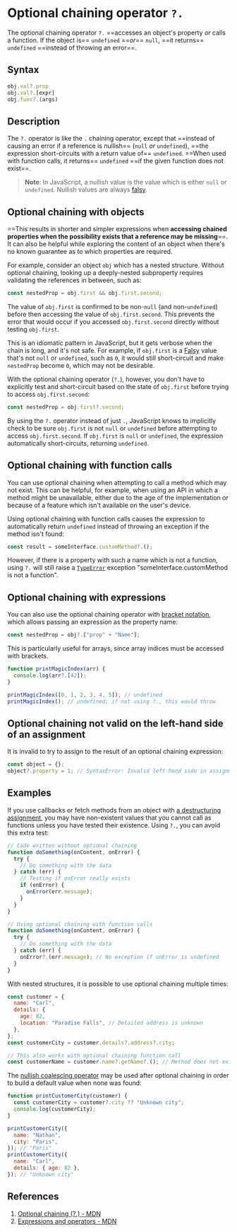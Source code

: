 # Optional chaining operator `?.`

The optional chaining operator `?.` ==accesses an object's property _or_ calls a function. If the object is== `undefined` ==_or_== `null`, ==it returns== `undefined` ==instead of throwing an error==.

## Syntax

```js
obj.val?.prop
obj.val?.[expr]
obj.func?.(args)
```

## Description

The `?.` operator is like the `.` chaining operator, except that ==instead of causing an error if a reference is nullish== (`null` _or_ `undefined`), ==the expression short-circuits with a return value of== `undefined`. ==When used with function calls, it returns== `undefined` ==if the given function does not exist==.

> **Note**: In JavaScript, a nullish value is the value which is either `null` or `undefined`. Nullish values are always [falsy](https://developer.mozilla.org/en-US/docs/Glossary/Falsy).

## Optional chaining with objects

==This results in shorter and simpler expressions when **accessing chained properties when the possibility exists that a reference may be missing**==. It can also be helpful while exploring the content of an object when there's no known guarantee as to which properties are required.

For example, consider an object `obj` which has a nested structure. Without optional chaining, looking up a deeply-nested subproperty requires validating the references in between, such as:

```js
const nestedProp = obj.first && obj.first.second;
```

The value of `obj.first` is confirmed to be non-`null` (and non-`undefined`) before then accessing the value of `obj.first.second`. This prevents the error that would occur if you accessed `obj.first.second` directly without testing `obj.first`.

This is an idiomatic pattern in JavaScript, but it gets verbose when the chain is long, and it's not safe. For example, if `obj.first` is a [Falsy](https://developer.mozilla.org/en-US/docs/Glossary/Falsy) value that's not `null` or `undefined`, such as `0`, it would still short-circuit and make `nestedProp` become `0`, which may not be desirable.

With the optional chaining operator (`?.`), however, you don't have to explicitly test and short-circuit based on the state of `obj.first` before trying to access `obj.first.second`:

```js
const nestedProp = obj.first?.second;
```

By using the `?.` operator instead of just `.`, JavaScript knows to implicitly check to be sure `obj.first` is not `null` or `undefined` before attempting to access `obj.first.second`. If `obj.first` is `null` or `undefined`, the expression automatically short-circuits, returning `undefined`.

## Optional chaining with function calls

You can use optional chaining when attempting to call a method which may not exist. This can be helpful, for example, when using an API in which a method might be unavailable, either due to the age of the implementation or because of a feature which isn't available on the user's device.

Using optional chaining with function calls causes the expression to automatically return `undefined` instead of throwing an exception if the method isn't found:

```js
const result = someInterface.customMethod?.();
```

However, if there is a property with such a name which is not a function, using `?.` will still raise a [`TypeError`](https://developer.mozilla.org/en-US/docs/Web/JavaScript/Reference/Global_Objects/TypeError) exception "someInterface.customMethod is not a function".

## Optional chaining with expressions

You can also use the optional chaining operator with [bracket notation](https://developer.mozilla.org/en-US/docs/Web/JavaScript/Reference/Operators/Property_Accessors#bracket_notation), which allows passing an expression as the property name:

```js
const nestedProp = obj?.["prop" + "Name"];
```

This is particularly useful for arrays, since array indices must be accessed with brackets.

```js
function printMagicIndex(arr) {
  console.log(arr?.[42]);
}

printMagicIndex([0, 1, 2, 3, 4, 5]); // undefined
printMagicIndex(); // undefined; if not using ?., this would throw
```

## Optional chaining not valid on the left-hand side of an assignment

It is invalid to try to assign to the result of an optional chaining expression:

```js
const object = {};
object?.property = 1; // SyntaxError: Invalid left-hand side in assignment
```

## Examples

If you use callbacks or fetch methods from an object with [a destructuring assignment](https://developer.mozilla.org/en-US/docs/Web/JavaScript/Reference/Operators/Destructuring_assignment#object_destructuring), you may have non-existent values that you cannot call as functions unless you have tested their existence. Using `?.`, you can avoid this extra test:

```js
// Code written without optional chaining
function doSomething(onContent, onError) {
  try {
    // Do something with the data
  } catch (err) {
    // Testing if onError really exists
    if (onError) {
      onError(err.message);
    }
  }
}

// Using optional chaining with function calls
function doSomething(onContent, onError) {
  try {
    // Do something with the data
  } catch (err) {
    onError?.(err.message); // No exception if onError is undefined
  }
}
```

With nested structures, it is possible to use optional chaining multiple times:

```js
const customer = {
  name: "Carl",
  details: {
    age: 82,
    location: "Paradise Falls", // Detailed address is unknown
  },
};
const customerCity = customer.details?.address?.city;

// This also works with optional chaining function call
const customerName = customer.name?.getName?.(); // Method does not exist, customerName is undefined
```

The [nullish coalescing operator](https://developer.mozilla.org/en-US/docs/Web/JavaScript/Reference/Operators/Nullish_coalescing_operator) may be used after optional chaining in order to build a default value when none was found:

```js
function printCustomerCity(customer) {
  const customerCity = customer?.city ?? "Unknown city";
  console.log(customerCity);
}

printCustomerCity({
  name: "Nathan",
  city: "Paris",
}); // "Paris"
printCustomerCity({
  name: "Carl",
  details: { age: 82 },
}); // "Unknown city"
```

## References

1. [Optional chaining (?.) - MDN](https://developer.mozilla.org/en-US/docs/Web/JavaScript/Reference/Operators/Optional_chaining#optional_chaining_with_function_calls)
1. [Expressions and operators - MDN](https://developer.mozilla.org/en-US/docs/Web/JavaScript/Reference/Operators)